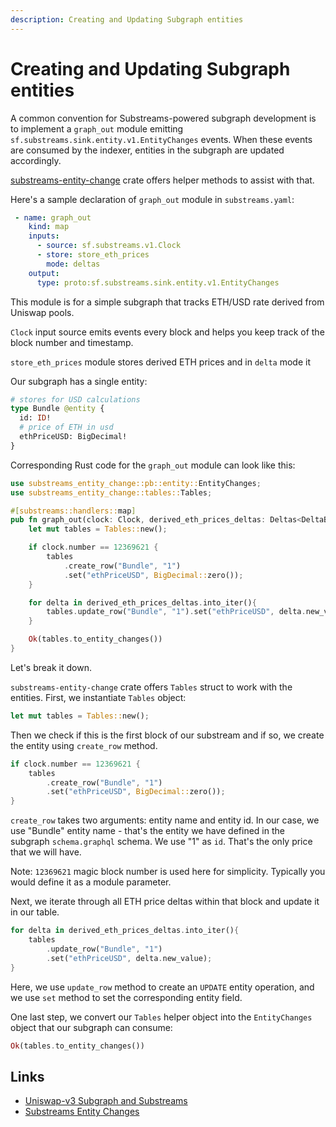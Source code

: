 ```yaml
---
description: Creating and Updating Subgraph entities
---
```


# Creating and Updating Subgraph entities
A common convention for Substreams-powered subgraph development is to implement a `graph_out` module emitting `sf.substreams.sink.entity.v1.EntityChanges` events. When these events are consumed by the indexer, entities in the subgraph are updated accordingly.

[substreams-entity-change](https://crates.io/crates/substreams-entity-change) crate offers helper methods to assist with that.

Here's a sample declaration of `graph_out` module in `substreams.yaml`:

```yaml
 - name: graph_out
    kind: map
    inputs:
      - source: sf.substreams.v1.Clock
      - store: store_eth_prices
        mode: deltas
    output:
      type: proto:sf.substreams.sink.entity.v1.EntityChanges
```

This module is for a simple subgraph that tracks ETH/USD rate derived from Uniswap pools.

`Clock` input source emits events every block and helps you keep track of the block number and timestamp.

`store_eth_prices` module stores derived ETH prices and in `delta` mode it 

Our subgraph has a single entity:
```graphql
# stores for USD calculations
type Bundle @entity {
  id: ID!
  # price of ETH in usd
  ethPriceUSD: BigDecimal!
}
```

Corresponding Rust code for the `graph_out` module can look like this:

```rust
use substreams_entity_change::pb::entity::EntityChanges;
use substreams_entity_change::tables::Tables;

#[substreams::handlers::map]
pub fn graph_out(clock: Clock, derived_eth_prices_deltas: Deltas<DeltaBigDecimal>) -> Result<EntityChanges, Error> {
    let mut tables = Tables::new();

    if clock.number == 12369621 {
        tables
            .create_row("Bundle", "1")
            .set("ethPriceUSD", BigDecimal::zero());
    }

    for delta in derived_eth_prices_deltas.into_iter(){
        tables.update_row("Bundle", "1").set("ethPriceUSD", delta.new_value);
    }

    Ok(tables.to_entity_changes())
}

```
Let's break it down.

`substreams-entity-change` crate offers `Tables` struct to work with the entities.
First, we instantiate `Tables` object:
```rust
let mut tables = Tables::new();
```

Then we check if this is the first block of our substream and if so, we create the entity using `create_row` method.
```rust
if clock.number == 12369621 {
    tables
        .create_row("Bundle", "1")
        .set("ethPriceUSD", BigDecimal::zero());
}
```
`create_row` takes two arguments: entity name and entity id. In our case, we use "Bundle" entity name - that's the entity we have defined in the subgraph `schema.graphql` schema. We use "1" as `id`. That's the only price that we will have.

Note: `12369621` magic block number is used here for simplicity. Typically you would define it as a module parameter.

Next, we iterate through all ETH price deltas within that block and update it in our table.
```rust
for delta in derived_eth_prices_deltas.into_iter(){
    tables
        .update_row("Bundle", "1")
        .set("ethPriceUSD", delta.new_value);
}
```
Here, we use `update_row` method to create an `UPDATE` entity operation, and we use `set` method to set the corresponding entity field.

One last step, we convert our `Tables` helper object into the `EntityChanges` object that our subgraph can consume:
```rust
Ok(tables.to_entity_changes())
```

## Links
* [Uniswap-v3 Subgraph and Substreams](https://github.com/streamingfast/substreams-uniswap-v3)
* [Substreams Entity Changes](https://github.com/streamingfast/substreams-sink-entity-changes)